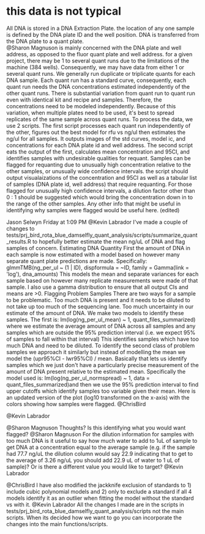# this data is not typical

All DNA is stored in a DNA Extraction Plate.   the location of any one sample is defined by the DNA plate ID and the well position.  DNA is transferred from the DNA plate to a quant plate.  
@Sharon Magnuson
 is mainly concerned with the DNA plate and well address, as opposed to the fluor quant plate and well address.
for a given project, there may be 1 to several quant runs due to the limitations of the machine (384 wells).  Consequently, we may have data from either 1 or several quant runs. We generally run duplicate or triplicate quants for each DNA sample.
Each quant run has a standard curve, consequently, each quant run needs the DNA concentrations estimated independently of the other quant runs.  There is substantial variation from quant run to quant run even with identical kit and recipe and samples. Therefore, the concentrations need to be modeled independently.  Because of this variation, when multiple plates need to be used, it's best to spread replicates of the same sample across quant runs.
To process the data, we use 2 scripts.  The first script processes each quant run independently of the other, figures out the best model for rfu vs ng/ul  then estimates the ng/ul for all samples.  It outputs images of the std curves, model ic, and concentrations for each DNA plate id and well address.
The second script eats the output of the first, calculates mean concentration and 95CI, and identifies samples with undesirable qualities for requant.
Samples can be flagged for requanting due to unusually high concentration relative to the other samples, or unusually wide confidence intervals.  the script should output visualaizations of the concentration and 95CI as well as a tabular list of samples (DNA plate id, well address) that require requanting. For those flagged for unusually high confidence intervals, a dilution factor other than 0 : 1 should be suggested which would bring the concentration down in to the range of the other samples.  Any other info that might be useful in identifying why samples were flagged would be useful here. (edited) 


Jason Selwyn
  Friday at 1:09 PM
@Kevin Labrador
 I've made a couple of changes to tests/prj_bird_rota_blue_damselfly_quant_analysis/scripts/summarize_quant_results.R to hopefully better estimate the mean ng/uL of DNA and flag samples of concern.
Estimating DNA Quantity
First the amount of DNA in each sample is now estimated with a model based on however many separate quant plate predictions are made. Specifically:
glmmTMB(ng_per_ul ~ (1 | ID), 
                     dispformula = ~ID,
                     family = Gamma(link = 'log'),
                     dna_amounts)
This models the mean and separate variances for each sample based on however many replicate measurements were made of that sample. I also use a gamma distribution to ensure that all output CIs and means are >0.
Flagging Problem Samples
There are two ways for a sample to be problematic.
Too much DNA is present and it needs to be diluted to not take up too much of the sequencing lane.
Too much uncertainty in our estimate of the amount of DNA.
We make two models to identify these samples. The first is:
lm(log(ng_per_ul_mean) ~ 1, quant_files_summarized) where we estimate the average amount of DNA across all samples and any samples which are outside the 95% prediction interval (i.e. we expect 95% of samples to fall within that interval) This identifies samples which have too much DNA and need to be diluted.
To identify the second class of problem samples we approach it similarly but instead of modelling the mean we model the (upr95%CI - lwr95%CI) / mean. Basically that lets us identify samples which we just don't have a particularly precise measurement of the amount of DNA present relative to the estimated mean. Specifically the model used is: lm(log(ng_per_ul_normspread) ~ 1, data = quant_files_summarized)and then we use the 95% prediction interval to find upper cutoffs which identify samples too variable given their mean.
Here is an updated version of the plot (log10 transformed on the x-axis) with the colors showing how samples were flagged.
@ChrisBird
 
@Kevin Labrador
 
@Sharon Magnuson
 Thoughts? Is this identifying what you would want flagged?
@Sharon Magnuson
 For the dilution information for samples with too much DNA is it useful to say how much water to add to 1uL of sample to get DNA at a concentration equal to the average sample (e.g. if the sample had 77.7 ng/uL the dilution column would say 22.9 indicating that to get to the average of 3.26 ng/uL you should add 22.9 uL of water to 1 uL of sample)? Or is there a different value you would like to target?
@Kevin Labrador
 
@ChrisBird
 I have also modified the jackknife exclusion of standards to 1) include cubic polynomial models and 2) only to exclude a standard if all 4 models identify it as an outlier when fitting the model without the standard vs with it.
@Kevin Labrador
 All the changes I made are in the scripts in tests/prj_bird_rota_blue_damselfly_quant_analysis/scripts  not the main scripts. When its decided how we want to go you can incorporate the changes into the main functions/scripts.

